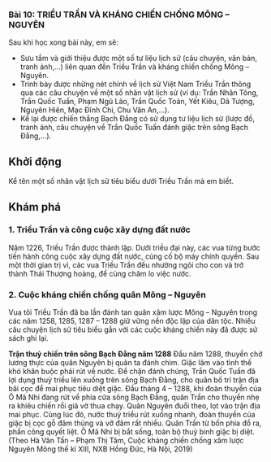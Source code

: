 ### Bài 10: TRIỀU TRẦN VÀ KHÁNG CHIẾN CHỐNG MÔNG – NGUYÊN

Sau khi học xong bài này, em sẽ:
- Sưu tầm và giới thiệu được một số tư liệu lịch sử (câu chuyện, văn bản, tranh ảnh,...) liên quan đến Triều Trần và kháng chiến chống Mông – Nguyên.
- Trình bày được những nét chính về lịch sử Việt Nam Triều Trần thông qua các câu chuyện về một số nhân vật lịch sử (ví dụ: Trần Nhân Tông, Trần Quốc Tuấn, Phạm Ngũ Lão, Trần Quốc Toản, Yết Kiêu, Dã Tượng, Nguyên Hiên, Mạc Đĩnh Chi, Chu Văn An,...).
- Kể lại được chiến thắng Bạch Đằng có sử dụng tư liệu lịch sử (lược đồ, tranh ảnh, câu chuyện về Trần Quốc Tuấn đánh giặc trên sông Bạch Đằng,...).

## Khởi động
Kể tên một số nhân vật lịch sử tiêu biểu dưới Triều Trần mà em biết.

## Khám phá
### 1. Triều Trần và công cuộc xây dựng đất nước
Năm 1226, Triều Trần được thành lập. Dưới triều đại này, các vua từng bước tiến hành công cuộc xây dựng đất nước, củng cố bộ máy chính quyền. Sau một thời gian trị vì, các vua Triều Trần đều nhường ngôi cho con và trở thành Thái Thượng hoàng, để cùng chăm lo việc nước.

### 2. Cuộc kháng chiến chống quân Mông – Nguyên
Vua tôi Triều Trần đã ba lần đánh tan quân xâm lược Mông – Nguyên trong các năm 1258, 1285, 1287 – 1288 giữ vững nền độc lập của dân tộc. Nhiều câu chuyện lịch sử tiêu biểu gắn với các cuộc kháng chiến này đã được sử sách ghi lại.

**Trận thuỷ chiến trên sông Bạch Đằng năm 1288**
Đầu năm 1288, thuyền chở lương thực của quân Nguyên bị quân ta đánh chìm. Giặc lâm vào tình thế khó khăn buộc phải rút về nước. Để chặn đánh chúng, Trần Quốc Tuấn đã lợi dụng thuỷ triều lên xuống trên sông Bạch Đằng, cho quân bố trí trận địa bãi cọc để mai phục tiêu diệt giặc. Đầu tháng 4 – 1288, khi đoàn thuyền của Ô Mã Nhi đang rút về phía cửa sông Bạch Đằng, quân Trần cho thuyền nhẹ ra khiêu chiến rồi giả vờ thua chạy. Quân Nguyên đuổi theo, lọt vào trận địa mai phục. Cùng lúc đó, nước thuỷ triều rút xuống nhanh, đoàn thuyền của giặc bị cọc gỗ đâm thủng và vỡ đâm rất nhiều. Quân Trần từ bốn phía đổ ra, phần công quyết liệt. Ô Mã Nhi bị bắt sống, toàn bộ thuỷ binh giặc bị diệt.
(Theo Hà Văn Tấn – Phạm Thị Tâm, Cuộc kháng chiến chống xâm lược Nguyên Mông thế kỉ XIII, NXB Hồng Đức, Hà Nội, 2019)
